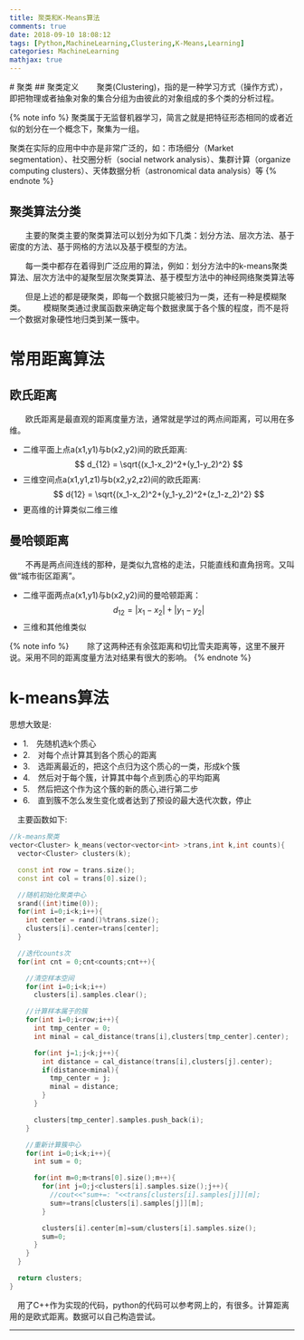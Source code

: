 ```yaml
---
title: 聚类和K-Means算法
comments: true
date: 2018-09-10 18:08:12
tags: [Python,MachineLearning,Clustering,K-Means,Learning]
categories: MachineLearning
mathjax: true
---
```


<meta name="referrer" content="no-referrer" />
# 聚类
## 聚类定义
　　聚类(Clustering)，指的是一种学习方式（操作方式），即把物理或者抽象对象的集合分组为由彼此的对象组成的多个类的分析过程。<!--more--> 

{% note info %} 聚类属于无监督机器学习，简言之就是把特征形态相同的或者近似的划分在一个概念下，聚集为一组。

聚类在实际的应用中中亦是非常广泛的，如：市场细分（Market segmentation）、社交圈分析（social network analysis）、集群计算（organize computing clusters）、天体数据分析（astronomical data analysis）等
{% endnote %}

## 聚类算法分类
　　主要的聚类主要的聚类算法可以划分为如下几类：划分方法、层次方法、基于密度的方法、基于网格的方法以及基于模型的方法。

　　每一类中都存在着得到广泛应用的算法，例如：划分方法中的k-means聚类算法、层次方法中的凝聚型层次聚类算法、基于模型方法中的神经网络聚类算法等

　　但是上述的都是硬聚类，即每一个数据只能被归为一类，还有一种是模糊聚类。
   　　模糊聚类通过隶属函数来确定每个数据隶属于各个簇的程度，而不是将一个数据对象硬性地归类到某一簇中。

# 常用距离算法
## 欧氏距离
　　欧氏距离是最直观的距离度量方法，通常就是学过的两点间距离，可以用在多维。

- 二维平面上点a(x1,y1)与b(x2,y2)间的欧氏距离:  
$$ d_{12} = \sqrt{(x_1-x_2)^2+(y_1-y_2)^2} $$
- 三维空间点a(x1,y1,z1)与b(x2,y2,z2)间的欧氏距离:
$$ d{12} = \sqrt{(x_1-x_2)^2+(y_1-y_2)^2+(z_1-z_2)^2} $$
- 更高维的计算类似二维三维

## 曼哈顿距离
　　不再是两点间连线的那种，是类似九宫格的走法，只能直线和直角拐弯。又叫做“城市街区距离”。

- 二维平面两点a(x1,y1)与b(x2,y2)间的曼哈顿距离：
$$ d_12 = |x_1-x_2|+|y_1-y_2| $$
- 三维和其他维类似

{% note info %}
　　除了这两种还有余弦距离和切比雪夫距离等，这里不展开说。采用不同的距离度量方法对结果有很大的影响。
{% endnote %}

# k-means算法
  思想大致是:
- 1.　先随机选k个质心
- 2.　对每个点计算其到各个质心的距离
- 3.　选距离最近的，把这个点归为这个质心的一类，形成k个簇
- 4.　然后对于每个簇，计算其中每个点到质心的平均距离
- 5.　然后把这个作为这个簇的新的质心,进行第二步
- 6.　直到簇不怎么发生变化或者达到了预设的最大迭代次数，停止
  
　主要函数如下:

```C++
//k-means聚类
vector<Cluster> k_means(vector<vector<int> >trans,int k,int counts){
  vector<Cluster> clusters(k);

  const int row = trans.size();
  const int col = trans[0].size();

  //随机初始化聚类中心
  srand((int)time(0));
  for(int i=0;i<k;i++){
    int center = rand()%trans.size();
    clusters[i].center=trans[center]; 
  }

  //迭代counts次
  for(int cnt = 0;cnt<counts;cnt++){

    //清空样本空间
    for(int i=0;i<k;i++)
      clusters[i].samples.clear();

    //计算样本属于的簇
    for(int i=0;i<row;i++){
      int tmp_center = 0;
      int minal = cal_distance(trans[i],clusters[tmp_center].center);

      for(int j=1;j<k;j++){
        int distance = cal_distance(trans[i],clusters[j].center);
        if(distance<minal){
          tmp_center = j;
          minal = distance;
        }
      }

      clusters[tmp_center].samples.push_back(i);
    }

    //重新计算簇中心
    for(int i=0;i<k;i++){
      int sum = 0;

      for(int m=0;m<trans[0].size();m++){
        for(int j=0;j<clusters[i].samples.size();j++){
          //cout<<"sum+=: "<<trans[clusters[i].samples[j]][m];
          sum+=trans[clusters[i].samples[j]][m];
        }

        clusters[i].center[m]=sum/clusters[i].samples.size();
        sum=0;
      }
    }
  }

  return clusters;
}
```

　用了C\+\+作为实现的代码，python的代码可以参考网上的，有很多。计算距离用的是欧式距离。数据可以自己构造尝试。

----------------------------------------------
